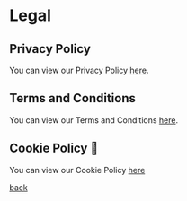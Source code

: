 # Legal

## Privacy Policy
You can view our Privacy Policy <a href="privacypolicy">here</a>.

## Terms and Conditions
You can view our Terms and Conditions <a href="tsandcs">here</a>.<br>

## Cookie Policy 🍪 
You can view our Cookie Policy <a href="cookies">here</a>

<a href="javascript:window.close();">back</a>
